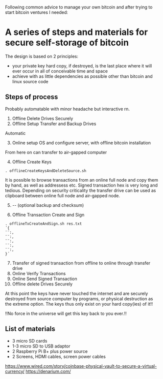 Following common advice to manage your own bitcoin and after trying to start bitcoin ventures I needed: 

# A series of steps and materials for secure self-storage of bitcoin

The design is based on 2 principles:
- your private key hard copy, if destroyed, is the last place where it will ever occur in all of conceivable time and space
- achieve with as little dependencies as possible other than bitcoin and linux source code

## Steps of process

Probably automatable with minor headache but interactive rn.

1. Offline Delete Drives Securely
2. Offline Setup Transfer and Backup Drives

Automatic

3. Online setup OS and configure server, with offline bitcoin installation

From here on can transfer to air-gapped computer

4. Offline Create Keys

`. offlineCreateKeysAndDeleteSource.sh`

It is possible to browse transactions from an online full node and copy them by hand, as well as addressess etc. Signed transaction hex is very long and tedious. Depending on security criticality the transfer drive can be used as clipboard between online full node and air-gapped node.

5. --  (optional backup and checksum)



6. Offline Transaction Create and Sign

```
. offlineTxCreateAndSign.sh res.txt 
´{
¨¨:,
¨¨:,
¨¨:,
¨¨:,
¨¨:,
}´
```

7. Transfer of signed transaction from offline to online through transfer drive
8. Online Verify Transactions
9. Online Send Signed Transaction
10. Offline delete Drives Securely

At this point the keys have never touched the internet and are securely destroyed from source computer by programs, or physical destruction as the extreme option. 
The keys thus only exist on your hard copy(ies) of it!!

!!No force in the universe will get this key back to you ever.!!

## List of materials
- 3 micro SD cards
- 1-3 micro SD to USB adaptor
- 2 Raspberry Pi B+ plus power source
- 2 Screens, HDMI cables, screen power cables

https://www.wired.com/story/coinbase-physical-vault-to-secure-a-virtual-currency/
https://denarium.com/
